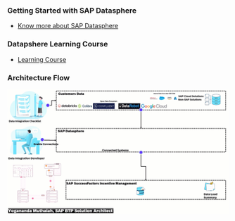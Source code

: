 

### Getting Started with SAP Datasphere
* [Know more about SAP Datasphere](https://community.sap.com/t5/human-capital-management-blogs-by-sap/get-ready-to-know-more-about-sap-datasphere-for-next-step-sap/ba-p/13575185)

### Datapshere Learning Course
* [Learning Course](https://help.sap.com/learning-journeys/c4fcae2e2b7645109ab3315e8a7a6b10?IDs=show)


### Architecture Flow
![image](https://github.com/yogananda-muthaiah/SAP-Sucessfactors-Incentive-Management/blob/main/Integrations/Datasphere/2024-03-18_13-17-35.gif)
